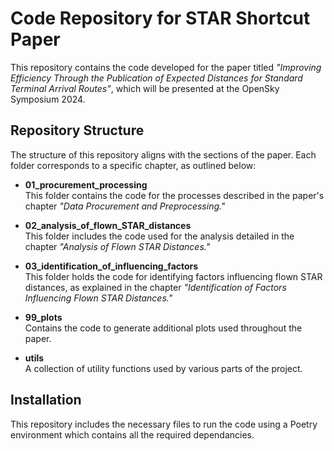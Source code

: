 # Code Repository for STAR Shortcut Paper
This repository contains the code developed for the paper titled *"Improving Efficiency Through the Publication of Expected Distances for Standard Terminal Arrival Routes"*, which will be presented at the OpenSky Symposium 2024.

## Repository Structure

The structure of this repository aligns with the sections of the paper. Each folder corresponds to a specific chapter, as outlined below:

- **01_procurement_processing**  
  This folder contains the code for the processes described in the paper's chapter *"Data Procurement and Preprocessing."*

- **02_analysis_of_flown_STAR_distances**  
  This folder includes the code used for the analysis detailed in the chapter *"Analysis of Flown STAR Distances."*

- **03_identification_of_influencing_factors**  
  This folder holds the code for identifying factors influencing flown STAR distances, as explained in the chapter *"Identification of Factors Influencing Flown STAR Distances."*

- **99_plots**  
  Contains the code to generate additional plots used throughout the paper.

- **utils**  
  A collection of utility functions used by various parts of the project.


## Installation
This repository includes the necessary files to run the code using a Poetry environment which contains all the required dependancies.